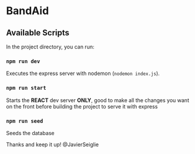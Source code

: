 # BandAid




## Available Scripts

In the project directory, you can run:

### `npm run dev`

Executes the express server with nodemon (`nodemon index.js`).


### `npm run start`

Starts the **REACT** dev server **ONLY**, good to make all the changes you want on the front before building the project to serve it with express 

### `npm run seed`

Seeds the database 

Thanks and keep it up!
@JavierSeiglie